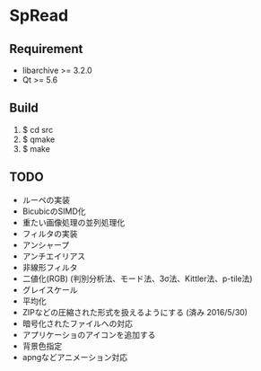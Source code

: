 SpRead
==========

## Requirement
* libarchive >= 3.2.0
* Qt >= 5.6

## Build
  1. $ cd src
  1. $ qmake
  1. $ make

## TODO
* ルーペの実装
* BicubicのSIMD化
* 重たい画像処理の並列処理化
* フィルタの実装
 * アンシャープ
 * アンチエイリアス
 * 非線形フィルタ
 * 二値化(RGB) (判別分析法、モード法、3σ法、Kittler法、p-tile法)
 * グレイスケール
 * 平均化
* ZIPなどの圧縮された形式を扱えるようにする (済み 2016/5/30)
 * 暗号化されたファイルへの対応
* アプリケーショのアイコンを追加する
* 背景色指定
* apngなどアニメーション対応
